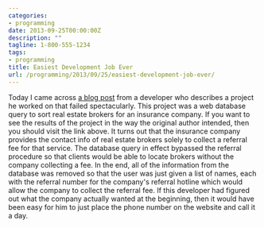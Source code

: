 ```yaml
---
categories:
- programming
date: 2013-09-25T00:00:00Z
description: ""
tagline: 1-800-555-1234
tags:
- programming
title: Easiest Development Job Ever
url: /programming/2013/09/25/easiest-development-job-ever/
---
```


Today I came across [a blog
post](http://blog.plover.com/tech/prudential.html) from a developer
who describes a project he worked on that failed spectacularly.
This project was a web database query to sort real estate brokers for
an insurance company.
If you want to see the results of the project in the way the original
author intended, then you should visit the link above.
It turns out that the insurance company provides the contact info of
real estate brokers solely to collect a referral fee for that
service. 
The database query in effect bypassed the referral procedure so that
clients would be able to locate brokers without the company collecting
a fee.
In the end, all of the information from the database was removed so
that the user was just given a list of names, each with the referral
number for the company's referral hotline which would allow the
company to collect the referral fee.
If this developer had figured out what the company actually wanted at
the beginning, then it would have been easy for him to just place the
phone number on the website and call it a day.
